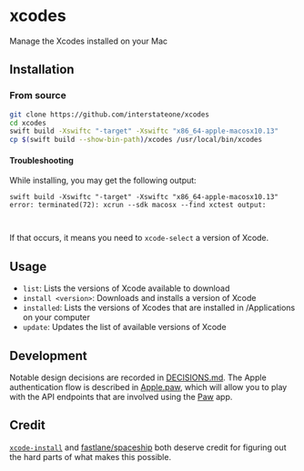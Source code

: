 # xcodes

Manage the Xcodes installed on your Mac

## Installation

### From source

```sh
git clone https://github.com/interstateone/xcodes
cd xcodes
swift build -Xswiftc "-target" -Xswiftc "x86_64-apple-macosx10.13"
cp $(swift build --show-bin-path)/xcodes /usr/local/bin/xcodes
```

#### Troubleshooting

While installing, you may get the following output:

```
swift build -Xswiftc "-target" -Xswiftc "x86_64-apple-macosx10.13"
error: terminated(72): xcrun --sdk macosx --find xctest output:



```

If that occurs, it means you need to `xcode-select` a version of Xcode.    

## Usage

- `list`: Lists the versions of Xcode available to download
- `install <version>`: Downloads and installs a version of Xcode
- `installed`: Lists the versions of Xcodes that are installed in /Applications on your computer
- `update`: Updates the list of available versions of Xcode

## Development

Notable design decisions are recorded in [DECISIONS.md](./DECISIONS.md). The Apple authentication flow is described in [Apple.paw](./Apple.paw), which will allow you to play with the API endpoints that are involved using the [Paw](https://paw.cloud) app.

## Credit

[`xcode-install`](https://github.com/xcpretty/xcode-install) and [fastlane/spaceship](https://github.com/fastlane/fastlane/tree/master/spaceship) both deserve credit for figuring out the hard parts of what makes this possible.
